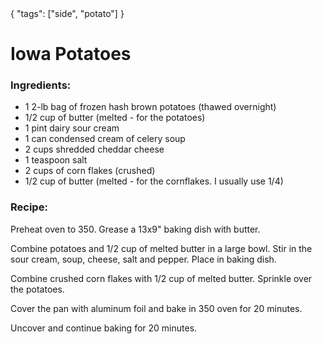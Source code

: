 <data>
{
  "tags": ["side", "potato"]
}
</data>

Iowa Potatoes
=============

### Ingredients:
- 1 2-lb bag of frozen hash brown potatoes (thawed overnight)
- 1/2 cup of butter (melted - for the potatoes)
- 1 pint dairy sour cream
- 1 can condensed cream of celery soup
- 2 cups shredded cheddar cheese
- 1 teaspoon salt
- 2 cups of corn flakes (crushed)
- 1/2 cup of butter (melted - for the cornflakes. I usually use 1/4)

### Recipe:
Preheat oven to 350. Grease a 13x9" baking dish with butter.

Combine potatoes and 1/2 cup of melted butter in a large bowl. Stir in the sour cream, soup, cheese, salt and pepper. Place in baking dish.

Combine crushed corn flakes with 1/2 cup of melted butter. Sprinkle over the potatoes.

Cover the pan with aluminum foil and bake in 350 oven for 20 minutes.

Uncover and continue baking for 20 minutes.
